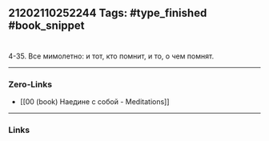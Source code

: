 21202110252244
Tags: #type_finished #book_snippet 
---
# 

 4-35. Все мимолетно: и тот, кто помнит, и то, о чем помнят. 

---
### Zero-Links
 - [[00 (book) Наедине с собой - Meditations]]
---
### Links
